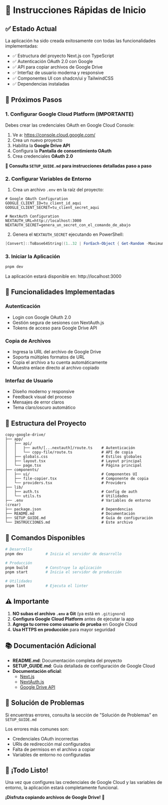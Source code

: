 # 🚀 Instrucciones Rápidas de Inicio

## ✅ Estado Actual

La aplicación ha sido creada exitosamente con todas las funcionalidades implementadas:

- ✅ Estructura del proyecto Next.js con TypeScript
- ✅ Autenticación OAuth 2.0 con Google
- ✅ API para copiar archivos de Google Drive
- ✅ Interfaz de usuario moderna y responsive
- ✅ Componentes UI con shadcn/ui y TailwindCSS
- ✅ Dependencias instaladas

## 📝 Próximos Pasos

### 1. Configurar Google Cloud Platform (IMPORTANTE)

Debes crear las credenciales OAuth en Google Cloud Console:

1. Ve a: https://console.cloud.google.com/
2. Crea un nuevo proyecto
3. Habilita la **Google Drive API**
4. Configura la **Pantalla de consentimiento OAuth**
5. Crea credenciales **OAuth 2.0**

**📖 Consulta `SETUP_GUIDE.md` para instrucciones detalladas paso a paso**

### 2. Configurar Variables de Entorno

1. Crea un archivo `.env` en la raíz del proyecto:

```env
# Google OAuth Configuration
GOOGLE_CLIENT_ID=tu_client_id_aqui
GOOGLE_CLIENT_SECRET=tu_client_secret_aqui

# NextAuth Configuration
NEXTAUTH_URL=http://localhost:3000
NEXTAUTH_SECRET=genera_un_secret_con_el_comando_de_abajo
```

2. Genera el `NEXTAUTH_SECRET` ejecutando en PowerShell:

```powershell
[Convert]::ToBase64String((1..32 | ForEach-Object { Get-Random -Maximum 256 }))
```

### 3. Iniciar la Aplicación

```bash
pnpm dev
```

La aplicación estará disponible en: http://localhost:3000

## 🎯 Funcionalidades Implementadas

### Autenticación
- Login con Google OAuth 2.0
- Gestión segura de sesiones con NextAuth.js
- Tokens de acceso para Google Drive API

### Copia de Archivos
- Ingresa la URL del archivo de Google Drive
- Soporta múltiples formatos de URL
- Copia el archivo a tu cuenta automáticamente
- Muestra enlace directo al archivo copiado

### Interfaz de Usuario
- Diseño moderno y responsive
- Feedback visual del proceso
- Mensajes de error claros
- Tema claro/oscuro automático

## 📁 Estructura del Proyecto

```
copy-google-drive/
├── app/
│   ├── api/
│   │   ├── auth/[...nextauth]/route.ts    # Autenticación
│   │   └── copy-file/route.ts             # API de copia
│   ├── globals.css                        # Estilos globales
│   ├── layout.tsx                         # Layout principal
│   └── page.tsx                           # Página principal
├── components/
│   ├── ui/                                # Componentes UI
│   ├── file-copier.tsx                    # Componente de copia
│   └── providers.tsx                      # Providers
├── lib/
│   ├── auth.ts                            # Config de auth
│   └── utils.ts                           # Utilidades
├── .env                                   # Variables de entorno (crear)
├── package.json                           # Dependencias
├── README.md                              # Documentación
├── SETUP_GUIDE.md                         # Guía de configuración
└── INSTRUCCIONES.md                       # Este archivo
```

## 🔧 Comandos Disponibles

```bash
# Desarrollo
pnpm dev          # Inicia el servidor de desarrollo

# Producción
pnpm build        # Construye la aplicación
pnpm start        # Inicia el servidor de producción

# Utilidades
pnpm lint         # Ejecuta el linter
```

## ⚠️ Importante

1. **NO subas el archivo `.env` a Git** (ya está en `.gitignore`)
2. **Configura Google Cloud Platform** antes de ejecutar la app
3. **Agrega tu correo como usuario de prueba** en Google Cloud
4. **Usa HTTPS en producción** para mayor seguridad

## 📚 Documentación Adicional

- **README.md**: Documentación completa del proyecto
- **SETUP_GUIDE.md**: Guía detallada de configuración de Google Cloud
- **Documentación oficial**:
  - [Next.js](https://nextjs.org/docs)
  - [NextAuth.js](https://next-auth.js.org/)
  - [Google Drive API](https://developers.google.com/drive/api)

## 🐛 Solución de Problemas

Si encuentras errores, consulta la sección de "Solución de Problemas" en `SETUP_GUIDE.md`

Los errores más comunes son:
- Credenciales OAuth incorrectas
- URIs de redirección mal configurados
- Falta de permisos en el archivo a copiar
- Variables de entorno no configuradas

## 🎉 ¡Todo Listo!

Una vez que configures las credenciales de Google Cloud y las variables de entorno, la aplicación estará completamente funcional.

**¡Disfruta copiando archivos de Google Drive! 🚀**
